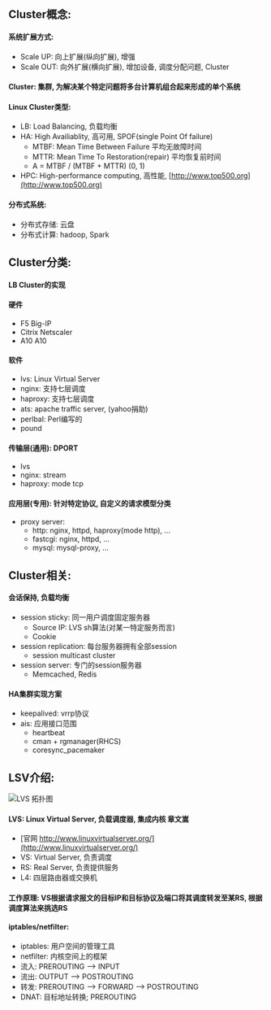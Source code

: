 ## Cluster概念:
#### 系统扩展方式:
- Scale UP: 向上扩展(纵向扩展), 增强
- Scale OUT: 向外扩展(横向扩展), 增加设备, 调度分配问题, Cluster
#### Cluster: 集群, 为解决某个特定问题将多台计算机组合起来形成的单个系统
#### Linux Cluster类型:
- LB: Load Balancing, 负载均衡
- HA: High Availiablity, 高可用, SPOF(single Point Of failure)
    - MTBF: Mean Time Between Failure 平均无故障时间
    - MTTR: Mean Time To Restoration(repair) 平均恢复前时间
    - A = MTBF / (MTBF + MTTR) (0, 1)
- HPC: High-performance computing, 高性能, [http://www.top500.org](http://www.top500.org)
#### 分布式系统:
- 分布式存储: 云盘
- 分布式计算: hadoop, Spark


## Cluster分类:
#### LB Cluster的实现
#### 硬件
- F5 Big-IP
- Citrix Netscaler
- A10 A10
#### 软件
- lvs: Linux Virtual Server
- nginx: 支持七层调度
- haproxy: 支持七层调度
- ats: apache traffic server, (yahoo捐助)
- perlbal: Perl编写的
- pound
#### 传输层(通用): DPORT
- lvs
- nginx: stream
- haproxy: mode tcp
#### 应用层(专用): 针对特定协议, 自定义的请求模型分类
- proxy server:
    - http: nginx, httpd, haproxy(mode http), ...
    - fastcgi: nginx, httpd, ...
    - mysql: mysql-proxy, ...


## Cluster相关:
#### 会话保持, 负载均衡
- session sticky: 同一用户调度固定服务器
    - Source IP: LVS sh算法(对某一特定服务而言)
    - Cookie
- session replication: 每台服务器拥有全部session
    - session multicast cluster
- session server: 专门的session服务器
    - Memcached, Redis
#### HA集群实现方案
- keepalived: vrrp协议
- ais: 应用接口范围
    - heartbeat
    - cman + rgmanager(RHCS)
    - coresync_pacemaker


## LSV介绍:
![LVS 拓扑图](https://ahriknow.oss-cn-beijing.aliyuncs.com/media/abook/lvs.png)
#### LVS: Linux Virtual Server, 负载调度器, 集成内核 章文嵩
- [官网 http://www.linuxvirtualserver.org/](http://www.linuxvirtualserver.org/)
- VS: Virtual Server, 负责调度
- RS: Real Server, 负责提供服务
- L4: 四层路由器或交换机
#### 工作原理: VS根据请求报文的目标IP和目标协议及端口将其调度转发至某RS, 根据调度算法来挑选RS
#### iptables/netfilter:
- iptables: 用户空间的管理工具
- netfilter: 内核空间上的框架
- 流入: PREROUTING --> INPUT
- 流出: OUTPUT --> POSTROUTING
- 转发: PREROUTING --> FORWARD --> POSTROUTING
- DNAT: 目标地址转换; PREROUTING
